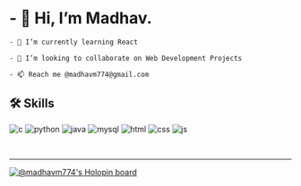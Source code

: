 
# - 👋 Hi, I’m Madhav.

<!-- - 👀 I’m interested in ... -->
```bash
- 🌱 I’m currently learning React
```
```bash
- 💞️ I’m looking to collaborate on Web Development Projects
```
```bash
- 📫 Reach me @madhavm774@gmail.com 
```

## 🛠 Skills
![c](https://user-images.githubusercontent.com/87849042/201400853-af1384d0-c566-4d84-97f9-21bfc362ff82.png)
![python](https://user-images.githubusercontent.com/87849042/201401091-e0b00b75-c178-4df6-bbef-28933d1d7704.png)
![java](https://user-images.githubusercontent.com/87849042/201401310-12a508ba-d544-4687-b18e-4aba3097c698.png)
![mysql](https://user-images.githubusercontent.com/87849042/201401507-2929c8e0-57da-46aa-9b7a-7b2a9cf2c747.png)
![html](https://user-images.githubusercontent.com/87849042/201401876-7a37f8fb-b391-4e46-a1ca-869cc4031a04.png)
![css](https://user-images.githubusercontent.com/87849042/201401881-4cc3c0d2-1392-46de-ba1e-2fa597c7e270.png)
![js](https://user-images.githubusercontent.com/87849042/201402076-58d0f494-4087-4b48-8931-8876da62fdca.jpeg)

<br>
<hr>
 
 [![@madhavm774's Holopin board](https://holopin.me/madhavm774)](https://holopin.io/@madhavm774)
<!---
madhav-293/madhav-293 is a ✨ special ✨ repository because its `README.md` (this file) appears on your GitHub profile.
You can click the Preview link to take a look at your changes.
--->

